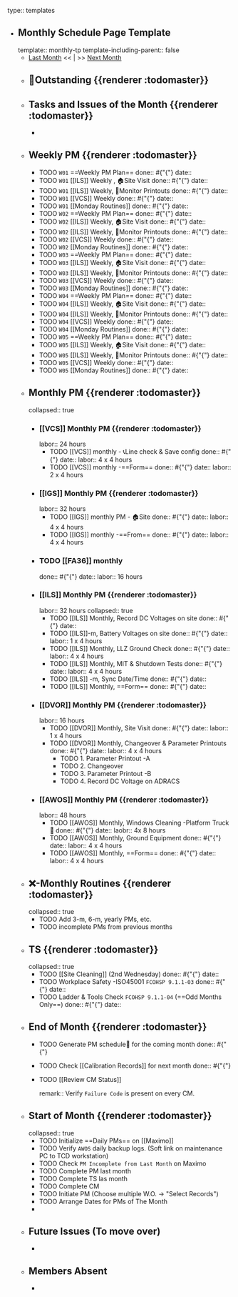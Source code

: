 type:: templates

- ## Monthly Schedule Page Template
  template:: monthly-tp
  template-including-parent:: false
	- [Last Month]([[Monthly/]]) << | >> [Next Month]([[Monthly/]])
	- ## 📌Outstanding {{renderer :todomaster}}
	- ## Tasks and Issues of the Month {{renderer :todomaster}}
		-
	- ## Weekly PM {{renderer :todomaster}}
		- TODO  `W01` ==Weekly PM Plan==
		  done:: #{"{"}
		  date::
		- TODO `W01` [[ILS]] Weekly ,  🏠️Site Visit
		  done:: #{"{"}
		  date::
		- TODO `W01` [[ILS]] Weekly, 📄Monitor Printouts 
		  done:: #{"{"}
		  date::
		- TODO `W01` [[VCS]] Weekly
		  done:: #{"{"}
		  date::
		- TODO `W01` [[Monday Routines]] 
		  done:: #{"{"}
		  date::
		- TODO  `W02` ==Weekly PM Plan==
		  done:: #{"{"}
		  date::
		- TODO `W02` [[ILS]] Weekly, 🏠️Site Visit 
		  done:: #{"{"}
		  date::
		- TODO `W02` [[ILS]] Weekly, 📄Monitor Printouts 
		  done:: #{"{"}
		  date::
		- TODO `W02` [[VCS]] Weekly
		  done:: #{"{"}
		  date::
		- TODO `W02` [[Monday Routines]] 
		  done:: #{"{"}
		  date::
		- TODO  `W03` ==Weekly PM Plan==
		  done:: #{"{"}
		  date::
		- TODO `W03` [[ILS]] Weekly, 🏠️Site Visit 
		  done:: #{"{"}
		  date::
		- TODO `W03` [[ILS]] Weekly, 📄Monitor Printouts 
		  done:: #{"{"}
		  date::
		- TODO `W03` [[VCS]] Weekly
		  done:: #{"{"}
		  date::
		- TODO `W03` [[Monday Routines]] 
		  done:: #{"{"}
		  date::
		- TODO  `W04` ==Weekly PM Plan==
		  done:: #{"{"}
		  date::
		- TODO `W04` [[ILS]] Weekly, 🏠️Site Visit 
		  done:: #{"{"}
		  date::
		- TODO `W04` [[ILS]] Weekly, 📄Monitor Printouts 
		  done:: #{"{"}
		  date::
		- TODO `W04` [[VCS]] Weekly
		  done:: #{"{"}
		  date::
		- TODO `W04` [[Monday Routines]] 
		  done:: #{"{"}
		  date::
		- TODO  `W05` ==Weekly PM Plan==
		  done:: #{"{"}
		  date::
		- TODO `W05` [[ILS]] Weekly, 🏠️Site Visit 
		  done:: #{"{"}
		  date::
		- TODO `W05` [[ILS]] Weekly, 📄Monitor Printouts 
		  done:: #{"{"}
		  date::
		- TODO `W05` [[VCS]] Weekly
		  done:: #{"{"}
		  date::
		- TODO `W05` [[Monday Routines]] 
		  done:: #{"{"}
		  date::
	- ## Monthly PM {{renderer :todomaster}}
	  collapsed:: true
		- ### [[VCS]] Monthly PM {{renderer :todomaster}}
		  labor:: 24 hours
			- TODO [[VCS]] monthly - 📞Line check & Save config
			  done:: #{"{"}
			  date:: 
			  labor::  4 x 4 hours
			- TODO [[VCS]] monthly -==Form== 
			  done:: #{"{"}
			  date:: 
			  labor::  2 x 4 hours
		- ### [[IGS]] Monthly PM {{renderer :todomaster}}
		  labor:: 32 hours
			- TODO [[IGS]] monthly PM - 🏠️Site
			  done:: #{"{"}
			  date:: 
			  labor:: 4 x 4 hours
			- TODO [[IGS]] monthly -==From== 
			  done:: #{"{"}
			  date:: 
			  labor::  4 x 4 hours
		- ### TODO [[FA36]] monthly 
		  done:: #{"{"}
		  date:: 
		  labor:: 16 hours
		- ### [[ILS]] Monthly PM {{renderer :todomaster}}
		  labor:: 32 hours
		  collapsed:: true
			- TODO [[ILS]] Monthly, Record DC Voltages on site 
			  done:: #{"{"}
			  date::
			- TODO [[ILS]]-m, Battery Voltages on site 
			  done:: #{"{"}
			  date::
			  labor:: 1 x 4 hours
			- TODO [[ILS]] Monthly, LLZ Ground Check 
			  done:: #{"{"}
			  date:: 
			  labor:: 4 x 4 hours
			- TODO [[ILS]] Monthly, MIT & Shutdown Tests 
			  done:: #{"{"}
			  date:: 
			  labor:: 4 x 4 hours
			- TODO [[ILS]] -m, Sync Date/Time 
			  done:: #{"{"}
			  date::
			- TODO [[ILS]] Monthly, ==Form== 
			  done:: #{"{"}
			  date::
		- ### [[DVOR]] Monthly PM {{renderer :todomaster}}
		  labor:: 16 hours
			- TODO [[DVOR]] Monthly, Site Visit
			  done:: #{"{"}
			  date::
			  labor:: 1 x 4 hours
			- TODO [[DVOR]] Monthly, Changeover & Parameter Printouts
			  done:: #{"{"}
			  date::
			  labor:: 4 x 4 hours
				- TODO 1. Parameter Printout -A
				- TODO 2. Changeover
				- TODO 3. Parameter Printout -B
				- TODO 4. Record DC Voltage on ADRACS
		- ### [[AWOS]] Monthly PM {{renderer :todomaster}}
		  labor:: 48 hours
			- TODO [[AWOS]] Monthly, Windows Cleaning -Platform Truck🚛
			  done:: #{"{"}
			  date:: 
			  laobr:: 4x 8 hours
			- TODO [[AWOS]] Monthly, Ground Equipment
			  done:: #{"{"}
			  date::
			  labor:: 4 x 4 hours
			- TODO [[AWOS]] Monthly, ==Form== 
			  done:: #{"{"}
			  date:: 
			  labor:: 4 x 4 hours
	- ## ❌-Monthly Routines {{renderer :todomaster}}
	  collapsed:: true
		- TODO Add 3-m, 6-m, yearly PMs, etc.
		- TODO incomplete PMs from previous months
	- ## TS {{renderer :todomaster}}
	  collapsed:: true
		- TODO [[Site Cleaning]] (2nd Wednesday) 
		  done:: #{"{"}
		  date::
		- TODO Workplace Safety -ISO45001 `FCOHSP 9.1.1-03`
		  done:: #{"{"}
		  date::
		- TODO Ladder & Tools Check `FCOHSP 9.1.1-04` (==Odd Months Only==) 
		  done:: #{"{"}
		  date::
	- ## End of Month {{renderer :todomaster}}
		- TODO Generate PM schedule📅 for the coming month
		  done:: #{"{"}
		- TODO Check [[Calibration Records]] for next month
		  done:: #{"{"}
		- TODO [[Review CM Status]]
		  
		  remark:: Verify `Failure Code` is present on every CM.
	- ## Start of Month {{renderer :todomaster}}
	  collapsed:: true
		- TODO Initialize ==Daily PMs== on [[Maximo]]
		- TODO Verify `AWOS` daily backup logs. (Soft link on maintenance PC to TCD workstation)
		- TODO Check `PM Incomplete from Last Month` on Maximo
		- TODO Complete PM last month
		- TODO Complete TS las month
		- TODO Complete CM
		- TODO Initiate PM (Choose multiple W.O. -> "Select Records")
		- TODO Arrange Dates for PMs of The Month
		-
	- ## Future Issues (To move over)
		-
	- ## Members Absent
		-